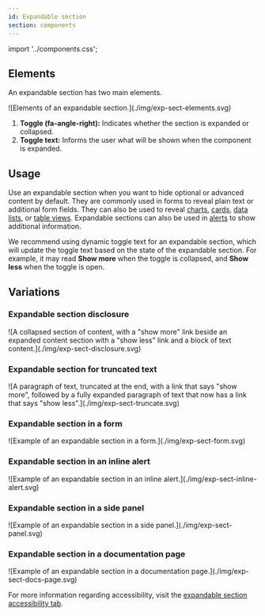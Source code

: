 ```yaml
---
id: Expandable section
section: components
---
```


import '../components.css';

## Elements
An expandable section has two main elements.

<div class="ws-docs-content-img">
![Elements of an expandable section.](./img/exp-sect-elements.svg)
</div>

1. **Toggle (fa-angle-right):** Indicates whether the section is expanded or collapsed.
2. **Toggle text:** Informs the user what will be shown when the component is expanded.

## Usage
Use an expandable section when you want to hide optional or advanced content by default. They are commonly used in forms to reveal plain text or additional form fields. They can also be used to reveal [charts](/components/charts/about-charts), [cards](/components/card), [data lists](/components/data-list), or [table views](/components/table). Expandable sections can also be used in [alerts](/components/alert) to show additional information.

We recommend using dynamic toggle text for an expandable section, which will update the toggle text based on the state of the expandable section. For example, it may read **Show more** when the toggle is collapsed, and **Show less** when the toggle is open.

## Variations

### Expandable section disclosure 

<div class="ws-docs-content-img">
![A collapsed section of content, with a "show more" link beside an expanded content section with a "show less" link and a block of text content.](./img/exp-sect-disclosure.svg)
</div>

### Expandable section for truncated text

<div class="ws-docs-content-img">
![A paragraph of text, truncated at the end, with a link that says "show more", followed by a fully expanded paragraph of text that now has a link that says "show less".](./img/exp-sect-truncate.svg)
</div>

### Expandable section in a form

<div class="ws-docs-content-img">
![Example of an expandable section in a form.](./img/exp-sect-form.svg)
</div>

### Expandable section in an inline alert

<div class="ws-docs-content-img">
![Example of an expandable section in an inline alert.](./img/exp-sect-inline-alert.svg)
</div>

### Expandable section in a side panel

<div class="ws-docs-content-img">
![Example of an expandable section in a side panel.](./img/exp-sect-panel.svg)
</div>

### Expandable section in a documentation page

<div class="ws-docs-content-img">
![Example of an expandable section in a documentation page.](./img/exp-sect-docs-page.svg)
</div>

For more information regarding accessibility, visit the [expandable section accessibility tab](/components/expandable-section/accessibility).
